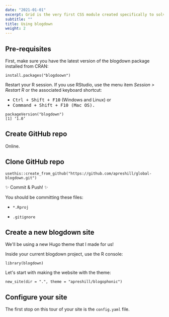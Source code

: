 ```yaml
---
date: "2021-01-01"
excerpt: Grid is the very first CSS module created specifically to solve the layout problems we’ve all been hacking our way around for as long as we’ve been making websites.
subtitle: ""
title: Using blogdown
weight: 2
---
```



## Pre-requisites

First, make sure you have the latest version of the blogdown package installed from CRAN:

```
install.packages("blogdoown")
```

Restart your R session. If you use RStudio, use the menu item *Session > Restart R* or the associated keyboard shortcut:

+ <kbd>Ctrl + Shift + F10</kbd> (Windows and Linux) or
+ <kbd>Command + Shift + F10<kbd> (Mac OS). 

```
packageVersion("blogdown")
[1] ‘1.0’
```

## Create GitHub repo

Online.

## Clone GitHub repo

```
usethis::create_from_github("https://github.com/apreshill/global-blogdown.git")
```

:sparkles: Commit & Push! :sparkles:

You should be committing these files:

+ `*.Rproj`

+ `.gitignore`

## Create a new blogdown site

We'll be using a new Hugo theme that I made for us! 

Inside your current blogdown project, use the R console:

```
library(blogdown)
```

Let's start with making the website with the theme: 

```
new_site(dir = ".", theme = "apreshill/blogophonic")
```

## Configure your site

The first stop on this tour of your site is the `config.yaml` file.


